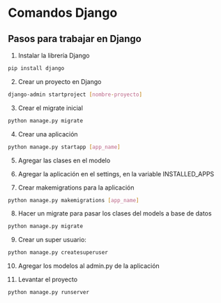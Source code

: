 # Comandos Django

## Pasos para trabajar en Django

1. Instalar la librería Django

```bash
pip install django
```

2. Crear un proyecto en Django

```bash
django-admin startproject [nombre-proyecto]
```

3. Crear el migrate inicial

```bash
python manage.py migrate
```

4. Crear una aplicación

```bash
python manage.py startapp [app_name]
```

5. Agregar las clases en el modelo

6. Agregar la aplicación en el settings, en la variable INSTALLED_APPS

7. Crear makemigrations para la aplicación

```bash
python manage.py makemigrations [app_name]
```

8. Hacer un migrate para pasar los clases del models a base de datos

```bash
python manage.py migrate
```

9. Crear un super usuario:

```bash
python manage.py createsuperuser
```

10. Agregar los modelos al admin.py de la aplicación

11. Levantar el proyecto

```bash
python manage.py runserver
```
